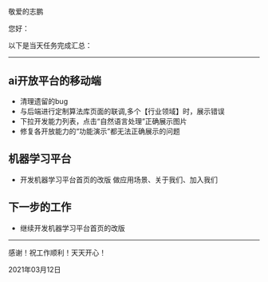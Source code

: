 #

敬爱的志鹏

您好：

以下是当天任务完成汇总：

---

## ai开放平台的移动端

- 清理遗留的bug
- 与后端进行定制算法库页面的联调,多个【行业领域】时，展示错误
- 下拉开发能力列表，点击“自然语言处理”正确展示图片
- 修复各开放能力的“功能演示”都无法正确展示的问题

## 机器学习平台

- 开发机器学习平台首页的改版 做应用场景、关于我们、加入我们

## 下一步的工作

- 继续开发机器学习平台首页的改版

---
感谢！祝工作顺利！天天开心！

2021年03月12日
